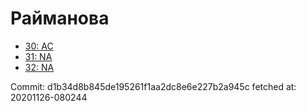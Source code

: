 # Райманова
- [30: AC](30.md)
- [31: NA](31.md)
- [32: NA](32.md)

Commit: d1b34d8b845de195261f1aa2dc8e6e227b2a945c
 fetched at: 20201126-080244
